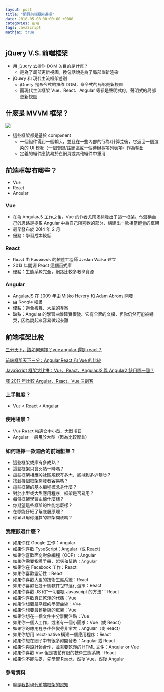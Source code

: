 ```yaml
---
layout: post
title: "網頁前端框架選擇"
date: 2018-05-08 00:00:00 +0800
categories: 前端
tags: JavaScript
mathjax: true
---
```


## jQuery V.S. 前端框架

- 用 jQuery 去操作 DOM 的目的是什麼？
  - 是為了局部更新視圖，換句話說是為了局部重新渲染
- jQuery 和 現代主流框架差別
  - jQuery 是命令式的操作 DOM，命令式的局部更新視圖
  - 而現代主流框架 Vue、React、Angular 等都是聲明式的，聲明式的局部更新視圖

## 什麼是 MVVM 框架？

![](https://i.imgur.com/gLcPXkl.png)

- 這些框架都是基於 component
  - 一個組件得到一個輸入，並且在一些內部的行為/計算之後，它返回一個渲染的 UI 模板（一個登錄/註銷區或一個待辦事項列表項）作為輸出
  - 定義的組件應該易於在網頁或其他組件中重用

## 前端框架有哪些？

- Vue
- React
- Angular

### Vue

- 在為 AngularJS 工作之後，Vue 的作者尤雨溪開發出了這一框架。他聲稱自己的思路是提取 Angular 中為自己所喜歡的部分，構建出一款相當輕量的框架
- 最早發布於 2014 年 2 月
- 優點：學習成本較低

### React

- React 由 Facebook 的軟體工程師 Jordan Walke 建立
- 2013 年開源 React 這個函式庫
- 優點：生態系較完全，網路比較多教學資源

### Angular

- AngularJS 在 2009 年由 Miško Hevery 和 Adam Abrons 開發
- 由 Google 維護
- 優點：適合複雜、大型的專案
- 缺點：Angular 的學習曲線確實很陡。它有全面的文檔，但你仍然可能被嚇哭，因為說起來容易做起來難

## 前端框架比較

[三分天下，該如何選擇？vue,angular 還是 react？](https://kknews.cc/zh-tw/tech/z664xrg.html)

[前端框架天下三分：Angular React 和 Vue 的比较](https://www.jianshu.com/p/b2b8161c9565)

[JavaScript 框架大比拼：Vue、React、AngularJS 與 Angular2 該用哪一個？](https://buzzorange.com/techorange/2017/07/31/all-about-javascript-framework/)

[譯 2017 年比較 Angular、React、Vue 三劍客](https://juejin.im/post/5a0d5df1f265da43062a542f)

### 上手難度？

- Vue < React < Angular

### 使用場景？

- Vue React 較適合中小型，大型項目
- Angular 一般用於大型（因為比較厚重）

### 如何選擇一款適合的前端框架？

- 這些框架或庫有多成熟？
- 這些框架只會火熱一時嗎？
- 這些框架相應的社區規模有多大，能得到多少幫助？
- 找到每個框架開發者容易嗎？
- 這些框架的基本編程概念是什麼？
- 對於小型或大型應用程序，框架是否易用？
- 每個框架學習曲線什麼樣？
- 你期望這些框架的性能怎麼樣？
- 在哪能仔細了解底層原理？
- 你可以用你選擇的框架開發嗎？

### 我應該選什麼？

- 如果你在 Google 工作：Angular
- 如果你喜歡 TypeScript：Angular（或 React）
- 如果你喜歡面向對象編程（OOP）: Angular
- 如果你需要指導手冊，架構和幫助：Angular
- 如果你在 Facebook 工作：React
- 如果你喜歡靈活性：React
- 如果你喜歡大型的技術生態系統：React
- 如果你喜歡在幾十個軟件包中進行選擇：React
- 如果你喜歡 JS 和“一切都是 Javascript 的方法”：React
- 如果你喜歡真正乾淨的代碼：Vue
- 如果你想要最平緩的學習曲線：Vue
- 如果你想要最輕量級的框架：Vue
- 如果你想在一個文件中分離關注點：Vue
- 如果你一個人工作，或者有一個小團隊：Vue（或 React）
- 如果你的應用程序往往變得非常大：Angular（或 React）
- 如果你想用 react-native 構建一個應用程序：React
- 如果你想在圈子中有很多的開發者：Angular 或 React
- 如果你與設計師合作，並需要乾淨的 HTML 文件：Angular or Vue
- 如果你喜歡 Vue 但是害怕有限的技術生態系統：React
- 如果你不能決定，先學習 React，然後 Vue，然後 Angular

### 參考資料

- [聊聊我對現代前端框架的認知](https://blog.csdn.net/helloxiaoliang/article/details/79226288)
